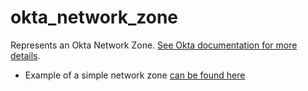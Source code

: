 # okta_network_zone

Represents an Okta Network Zone. [See Okta documentation for more details](https://developer.okta.com/docs/reference/api/zones/#zone-model).

- Example of a simple network zone [can be found here](./basic.tf)
